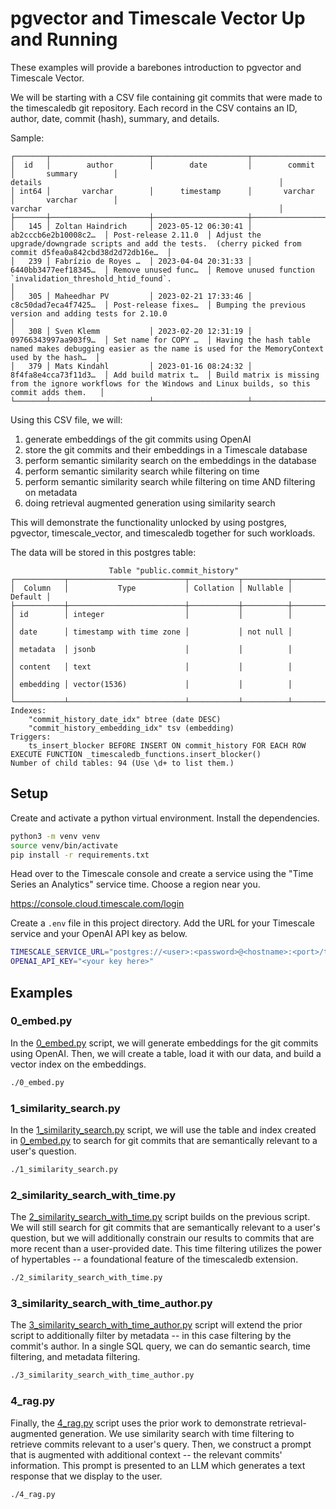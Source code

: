 
# pgvector and Timescale Vector Up and Running

These examples will provide a barebones introduction to pgvector and Timescale Vector.

We will be starting with a CSV file containing git commits that were made to the timescaledb git repository. Each record in the CSV contains an ID, author, date, commit (hash), summary, and details.

Sample:

```text
┌───────┬──────────────────────┬─────────────────────┬──────────────────────┬──────────────────────┬─────────────────────────────────────────────────────────────────────────────────────────────────────────────────┐
│  id   │        author        │        date         │        commit        │       summary        │                                                     details                                                     │
│ int64 │       varchar        │      timestamp      │       varchar        │       varchar        │                                                     varchar                                                     │
├───────┼──────────────────────┼─────────────────────┼──────────────────────┼──────────────────────┼─────────────────────────────────────────────────────────────────────────────────────────────────────────────────┤
│   145 │ Zoltan Haindrich     │ 2023-05-12 06:30:41 │ ab2cccb6e2b10008c2…  │ Post-release 2.11.0  │ Adjust the upgrade/downgrade scripts and add the tests.  (cherry picked from commit d5fea0a842cbd38d2d72db16e…  │
│   239 │ Fabrízio de Royes …  │ 2023-04-04 20:31:33 │ 6440bb3477eef18345…  │ Remove unused func…  │ Remove unused function `invalidation_threshold_htid_found`.                                                     │
│   305 │ Maheedhar PV         │ 2023-02-21 17:33:46 │ c8c50dad7eca4f7425…  │ Post-release fixes…  │ Bumping the previous version and adding tests for 2.10.0                                                        │
│   308 │ Sven Klemm           │ 2023-02-20 12:31:19 │ 09766343997aa903f9…  │ Set name for COPY …  │ Having the hash table named makes debugging easier as the name is used for the MemoryContext used by the hash…  │
│   379 │ Mats Kindahl         │ 2023-01-16 08:24:32 │ 8f4fa8e4cca73f11d3…  │ Add build matrix t…  │ Build matrix is missing from the ignore workflows for the Windows and Linux builds, so this commit adds them.   │
└───────┴──────────────────────┴─────────────────────┴──────────────────────┴──────────────────────┴─────────────────────────────────────────────────────────────────────────────────────────────────────────────────┘
```

Using this CSV file, we will:

1. generate embeddings of the git commits using OpenAI
2. store the git commits and their embeddings in a Timescale database
3. perform semantic similarity search on the embeddings in the database
4. perform semantic similarity search while filtering on time
5. perform semantic similarity search while filtering on time AND filtering on metadata
6. doing retrieval augmented generation using similarity search 

This will demonstrate the functionality unlocked by using postgres, pgvector, timescale_vector, and timescaledb together for such workloads.

The data will be stored in this postgres table:

```text
                      Table "public.commit_history"
┌───────────┬──────────────────────────┬───────────┬──────────┬─────────┐
│  Column   │           Type           │ Collation │ Nullable │ Default │
├───────────┼──────────────────────────┼───────────┼──────────┼─────────┤
│ id        │ integer                  │           │          │         │
│ date      │ timestamp with time zone │           │ not null │         │
│ metadata  │ jsonb                    │           │          │         │
│ content   │ text                     │           │          │         │
│ embedding │ vector(1536)             │           │          │         │
└───────────┴──────────────────────────┴───────────┴──────────┴─────────┘
Indexes:
    "commit_history_date_idx" btree (date DESC)
    "commit_history_embedding_idx" tsv (embedding)
Triggers:
    ts_insert_blocker BEFORE INSERT ON commit_history FOR EACH ROW EXECUTE FUNCTION _timescaledb_functions.insert_blocker()
Number of child tables: 94 (Use \d+ to list them.)
```

## Setup

Create and activate a python virtual environment. Install the dependencies.

```bash
python3 -m venv venv
source venv/bin/activate
pip install -r requirements.txt
```

Head over to the Timescale console and create a service using the "Time Series an Analytics" service time. Choose a region near you.

https://console.cloud.timescale.com/login

Create a `.env` file in this project directory. Add the URL for your Timescale service and your OpenAI API key as below.

```bash
TIMESCALE_SERVICE_URL="postgres://<user>:<password>@<hostname>:<port>/tsdb?sslmode=require"
OPENAI_API_KEY="<your key here>"
```

## Examples

### 0_embed.py

In the [0_embed.py](./0_embed.py) script, we will generate embeddings for the git commits using OpenAI. Then, we will create a table, load it with our data, and build a vector index on the embeddings.

```bash
./0_embed.py
```

### 1_similarity_search.py

In the [1_similarity_search.py](./1_similarity_search.py) script, we will use the table and index created in [0_embed.py](./0_embed.py) to search for git commits that are semantically relevant to a user's question.

```bash
./1_similarity_search.py
```

### 2_similarity_search_with_time.py

The [2_similarity_search_with_time.py](./2_similarity_search_with_time.py) script builds on the previous script. We will still search for git commits that are semantically relevant to a user's question, but we will additionally constrain our results to commits that are more recent than a user-provided date. This time filtering utilizes the power of hypertables -- a foundational feature of the timescaledb extension.

```bash
./2_similarity_search_with_time.py
```

### 3_similarity_search_with_time_author.py

The [3_similarity_search_with_time_author.py](./3_similarity_search_with_time_and_author.py) script will extend the prior script to additionally filter by metadata -- in this case filtering by the commit's author. In a single SQL query, we can do semantic search, time filtering, and metadata filtering.

```bash
./3_similarity_search_with_time_author.py
```

### 4_rag.py

Finally, the [4_rag.py](./4_rag.py) script uses the prior work to demonstrate retrieval-augmented generation. We use similarity search with time filtering to retrieve commits relevant to a user's query. Then, we construct a prompt that is augmented with additional context -- the relevant commits' information. This prompt is presented to an LLM which generates a text response that we display to the user.

```bash
./4_rag.py
```

